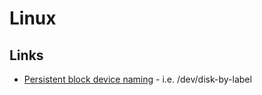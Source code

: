 # Linux

## Links
- [Persistent block device naming](https://wiki.archlinux.org/title/persistent_block_device_naming) - i.e. /dev/disk-by-label